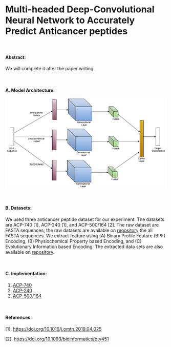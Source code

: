 # Multi-headed Deep-Convolutional Neural Network to Accurately Predict Anticancer peptides

&nbsp;

#### Abstract:
We will complete it after the paper writing.

&nbsp;

#### A. Model Architecture:
![Model-Image](https://github.com/mrzResearchArena/ACP/blob/master/CNN-model.png "Multi-headed Deep-CNN")

&nbsp;

#### B. Datasets:
We used three anticancer peptide dataset for our experiment. The datasets are ACP-740 [1], ACP-240 [1], and ACP-500/164 [2].
The raw dataset are FASTA sequences; the raw datasets are available on [repository](https://github.com/mrzResearchArena/Anticancer-Peptides-CNN/tree/master/Datasets-FASTA) the all FASTA sequences. We extract feature using (A) Binary Profile Feature (BPF) Encoding, (B) Physiochemical Property based Encoding, and (C) Evolutionary Information based Encoding. The extracted data sets are also available on [repository](https://github.com/mrzResearchArena/Anticancer-Peptides-CNN/tree/master/Datasets-NumPy).

&nbsp;

#### C. Implementation:
1. [ACP-740](https://github.com/mrzResearchArena/ACP/blob/master/ACP-740-bits31.ipynb)
2. [ACP-240](https://github.com/mrzResearchArena/ACP/blob/master/ACP-240-bit31.ipynb)
3. [ACP-500/164](https://github.com/mrzResearchArena/ACP/blob/master/ACP-500-164.ipynb)

&nbsp;

#### References:
[1]. https://doi.org/10.1016/j.omtn.2019.04.025

[2]. https://doi.org/10.1093/bioinformatics/bty451

